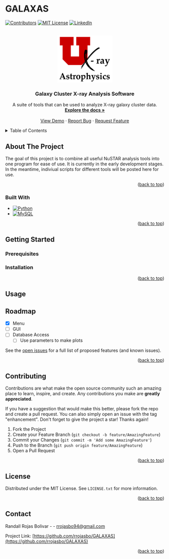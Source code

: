 # GALAXAS

<!-- Improved compatibility of back to top link: See: https://github.com/othneildrew/Best-README-Template/pull/73 -->
<a name="readme-top"></a>
<!--
*** Thanks for checking out the Best-README-Template. If you have a suggestion
*** that would make this better, please fork the repo and create a pull request
*** or simply open an issue with the tag "enhancement".
*** Don't forget to give the project a star!
*** Thanks again! Now go create something AMAZING! :D
-->



<!-- PROJECT SHIELDS -->
<!--
*** I'm using markdown "reference style" links for readability.
*** Reference links are enclosed in brackets [ ] instead of parentheses ( ).
*** See the bottom of this document for the declaration of the reference variables
*** for contributors-url, forks-url, etc. This is an optional, concise syntax you may use.
*** https://www.markdownguide.org/basic-syntax/#reference-style-links
-->
[![Contributors][contributors-shield]][contributors-url]
[![MIT License][license-shield]][license-url]
[![LinkedIn][linkedin-shield]][linkedin-url]

<!-- ![xraygrouplogo](https://github.com/WikGroup/GALAXAS/assets/38116794/7bc61e90-08cc-496f-a8ff-8b0bdd9b57bd) Can put the group logo up after [contributors-url] --> 
<!--[![Forks][forks-shield]][forks-url]
[![Stargazers][stars-shield]][stars-url]
[![Issues][issues-shield]][issues-url]-->



<!-- PROJECT LOGO -->
<br />
<div align="center">
  <img src="grouplogo.png" alt="Logo" width="175" height="150">
  </a>

<h3 align="center">Galaxy Cluster X-ray Analysis Software</h3>

  <p align="center">
    A suite of tools that can be used to analyze X-ray galaxy cluster data.
    <br />
    <a href="https://github.com/rrojasbo/GALAXAS"><strong>Explore the docs »</strong></a>
    <br />
    <br />
    <a href="https://github.com/rrojasbo/GALAXAS">View Demo</a>
    ·
    <a href="https://github.com/rrojasbo/GALAXAS/issues">Report Bug</a>
    ·
    <a href="https://github.com/rrojasbo/GALAXAS/issues">Request Feature</a>
  </p>
</div>



<!-- TABLE OF CONTENTS -->
<details>
  <summary>Table of Contents</summary>
  <ol>
    <li>
      <a href="#about-the-project">About The Project</a>
      <ul> 
        <li><a href="#built-with">Built With</a></li>
      </ul>
    </li>
    <li>
      <a href="#getting-started">Getting Started</a>
      <ul>
        <li><a href="#prerequisites">Prerequisites</a></li>
        <li><a href="#installation">Installation</a></li>
      </ul>
    </li>
    <li><a href="#usage">Usage</a></li>
    <li><a href="#roadmap">Roadmap</a></li>
    <li><a href="#contributing">Contributing</a></li>
    <li><a href="#license">License</a></li>
    <li><a href="#contact">Contact</a></li>
    <li><a href="#acknowledgments">Acknowledgments</a></li>
  </ol>
</details>



<!-- ABOUT THE PROJECT -->
## About The Project

<!-- [![Product Name Screen Shot][product-screenshot]](https://example.com) -->

The goal of this project is to combine all useful NuSTAR analysis tools into one program for ease of use. It is currently in the early development stages. In the meantime, indiviual scripts for different tools will be posted here for use.

<p align="right">(<a href="#readme-top">back to top</a>)</p>



### Built With

* [![Python][Python.js]][Python-url]
* [![MySQL][MySQL.js]][MySQL-url]


<p align="right">(<a href="#readme-top">back to top</a>)</p>



<!-- GETTING STARTED -->
## Getting Started

<!-- This is an example of how you may give instructions on setting up your project locally.
To get a local copy up and running follow these simple example steps. -->

### Prerequisites

<!-- This is an example of how to list things you need to use the software and how to install them.
* npm
  ```sh
  npm install npm@latest -g
  ```
  -->

### Installation
<!--
1. Get a free API Key at [https://example.com](https://example.com)
2. Clone the repo
   ```sh
   git clone https://github.com/rrojasbo/GALAXAS.git
   ```
3. Install NPM packages
   ```sh
   npm install
   ```
4. Enter your API in `config.js`
   ```js
   const API_KEY = 'ENTER YOUR API';
   ```
   -->

<p align="right">(<a href="#readme-top">back to top</a>)</p>



<!-- USAGE EXAMPLES -->
## Usage
<!--
Use this space to show useful examples of how a project can be used. Additional screenshots, code examples and demos work well in this space. You may also link to more resources.

_For more examples, please refer to the [Documentation](https://example.com)_

<p align="right">(<a href="#readme-top">back to top</a>)</p>
-->


<!-- ROADMAP -->
## Roadmap

- [x] Menu
- [ ] GUI
- [ ] Database Access
    - [ ] Use parameters to make plots

See the [open issues](https://github.com/rrojasbo/GALAXAS/issues) for a full list of proposed features (and known issues).

<p align="right">(<a href="#readme-top">back to top</a>)</p>



<!-- CONTRIBUTING -->
## Contributing

Contributions are what make the open source community such an amazing place to learn, inspire, and create. Any contributions you make are **greatly appreciated**.

If you have a suggestion that would make this better, please fork the repo and create a pull request. You can also simply open an issue with the tag "enhancement".
Don't forget to give the project a star! Thanks again!

1. Fork the Project
2. Create your Feature Branch (`git checkout -b feature/AmazingFeature`)
3. Commit your Changes (`git commit -m 'Add some AmazingFeature'`)
4. Push to the Branch (`git push origin feature/AmazingFeature`)
5. Open a Pull Request

<p align="right">(<a href="#readme-top">back to top</a>)</p>



<!-- LICENSE -->
## License

Distributed under the MIT License. See `LICENSE.txt` for more information.

<p align="right">(<a href="#readme-top">back to top</a>)</p>



<!-- CONTACT -->
## Contact

Randall Rojas Bolivar -  - rrojasbo94@gmail.com

Project Link: [https://github.com/rrojasbo/GALAXAS](https://github.com/rrojasbo/GALAXAS)

<p align="right">(<a href="#readme-top">back to top</a>)</p>



<!-- ACKNOWLEDGMENTS -->
<!--## Acknowledgments

* []()
* []()
* []()

<p align="right">(<a href="#readme-top">back to top</a>)</p>
-->


<!-- MARKDOWN LINKS & IMAGES -->
<!-- https://www.markdownguide.org/basic-syntax/#reference-style-links -->
[contributors-shield]: https://img.shields.io/github/contributors/rrojasbo/GALAXAS.svg?style=for-the-badge
[contributors-url]: https://github.com/WikGroup/GALAXAS/graphs/contributors
[forks-shield]: https://img.shields.io/github/forks/rrojasbo/GALAXAS.svg?style=for-the-badge
[forks-url]: https://github.com/rrojasbo/GALAXAS/network/members
[stars-shield]: https://img.shields.io/github/stars/rrojasbo/GALAXAS.svg?style=for-the-badge
[stars-url]: https://github.com/rrojasbo/GALAXAS/stargazers
[issues-shield]: https://img.shields.io/github/issues/rrojasbo/GALAXAS.svg?style=for-the-badge
[issues-url]: https://github.com/rrojasbo/GALAXAS/issues
[license-shield]: https://img.shields.io/github/license/othneildrew/Best-README-Template.svg?style=for-the-badge
[license-url]: https://github.com/WikGroup/GALAXAS?tab=MIT-1-ov-file#readme
[linkedin-shield]: https://img.shields.io/badge/-LinkedIn-black.svg?style=for-the-badge&logo=linkedin&colorB=555
[linkedin-url]: https://linkedin.com/in/randall-rojas-bolivar
[product-screenshot]: images/screenshot.png
[MySQL.js]: https://img.shields.io/badge/MySQL-00000F?style=for-the-badge&logo=mysql&logoColor=white
[MySQL-url]: https://www.mysql.com/
[Next.js]: https://img.shields.io/badge/next.js-000000?style=for-the-badge&logo=nextdotjs&logoColor=white
[Next-url]: https://nextjs.org/
[Python.js]: https://img.shields.io/badge/Python-3776AB?style=for-the-badge&logo=python&logoColor=white
[Python-url]: https://www.python.org/
[React.js]: https://img.shields.io/badge/React-20232A?style=for-the-badge&logo=react&logoColor=61DAFB
[React-url]: https://reactjs.org/
[Vue.js]: https://img.shields.io/badge/Vue.js-35495E?style=for-the-badge&logo=vuedotjs&logoColor=4FC08D
[Vue-url]: https://vuejs.org/
[Angular.io]: https://img.shields.io/badge/Angular-DD0031?style=for-the-badge&logo=angular&logoColor=white
[Angular-url]: https://angular.io/
[Svelte.dev]: https://img.shields.io/badge/Svelte-4A4A55?style=for-the-badge&logo=svelte&logoColor=FF3E00
[Svelte-url]: https://svelte.dev/
[Laravel.com]: https://img.shields.io/badge/Laravel-FF2D20?style=for-the-badge&logo=laravel&logoColor=white
[Laravel-url]: https://laravel.com
[Bootstrap.com]: https://img.shields.io/badge/Bootstrap-563D7C?style=for-the-badge&logo=bootstrap&logoColor=white
[Bootstrap-url]: https://getbootstrap.com
[JQuery.com]: https://img.shields.io/badge/jQuery-0769AD?style=for-the-badge&logo=jquery&logoColor=white
[JQuery-url]: https://jquery.com 

